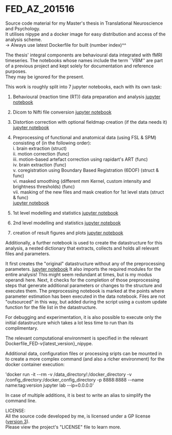 # FED_AZ_201516

Source code material for my  Master's thesis in Translational Neuroscience and Psychology. \
It utilises nipype and a docker image for easy distribution and access of the
analysis scheme. \
-> Always use latest Dockerfile for built (number index)^^

The thesis' integral components are behavioural data integrated with fMRI
timeseries. The notebooks whose names include the term ``VBM'' are part of a
previous project and kept solely for documentation and reference purposes. \
They may be ignored for the present.

This work is roughly split into 7 jupyter notebooks, each with its own task:
1. Behavioural (reaction time (RT)) data preparation and analysis
   [jupyter notebook](data_funclib_scripts_exec/RT_data-analysis.ipynb)

2. Dicom to Nifti file conversion
   [jupyter notebook](data_funclib_scripts_exec/fMRI_Dicom2Nifti.ipynb)

3. Distortion correction with optional fieldmap creation (if the data needs it)
   [jupyter notebook](data_funclib_scripts_exec/fMRI_prestats_distcor.ipynb)

4. Preprocessing of functional and anatomical data (using FSL & SPM) consisting
   of (in the following order): \
   i.    brain extraction (struct) \
   ii.   motion correction (func) \
   iii.  motion-based artefact correction using rapidart's ART (func) \
   iv.   brain extraction (func) \
   v.    coregistration using Boundary Based Registration (6DOF) (struct & func) \
   vi.   masked smoothing (different mm Kernel, custom intensity and brightness
   thresholds) (func) \
   vii.  masking of the new files and mask creation for 1st level stats (struct
   & func) \
   [jupyter notebook](data_funclib_scripts_exec/fMRI_prestats_preppipeline-struc&func.ipynb)

5. 1st level modelling and statistics
   [jupyter notebook](data_funclib_scripts_exec/fMRI_1stlevel.ipynb)

6. 2nd level modelling and statistics
   [jupyter notebook](data_funclib_scripts_exec/fMRI_2ndlevel.ipynb)

7. creation of result figures and plots
   [jupyter notebook](data_funclib_scripts_exec/fMRI_plots_resultfigures.ipynb)

Additionally, a further notebook is  used to create the datastructure for this
analysis, a nested dictionary that extracts, collects and holds all relevant
files and parameters.

It first creates the "original" datastructure without any of the
preprocessing parameters. [jupyter notebook](data_funclib_scripts_exec/fMRI_prestats_data-struct.ipynb)
It also imports the required modules for the entire
analysis! This might seem redundant at times, but is my modus operandi here.
Next, it checks for the completion of those preprocessing steps
that generate additional parameters or changes to the structure and executes them.
The preprocessing notebook is marked at the points where parameter estimation
has been executed in the data notebook.
Files are not "outsourced" in this way, but added during the script
using a custom update function for the file list in the datastructure.

For debugging and experimentation, it is also possible to execute only the
initial datastructure which takes a lot less time to run than its complimentary.

The relevant computational environment is specified in the relevant
Dockerfile_FED-v{latest_version}_nipype.

Additional data, configuration files or processing sripts can be mounted in to
create a more complex command (and also a richer environment) for the docker container execution:

'docker run -it --rm -v /data_directory/:/docker_directory -v /config_directory:/docker_config_directory -p 8888:8888 --name name:tag:version jupyter lab --ip=0.0.0.0'

In case of multiple additions, it is best to write an alias to simplify the
command line.


LICENSE: \
All the source code developed by me, is licensed under a GP license ([version 3](https://www.gnu.org/licenses/gpl-3.0.html)). \
Please view the project's "LICENSE" file to learn more.
